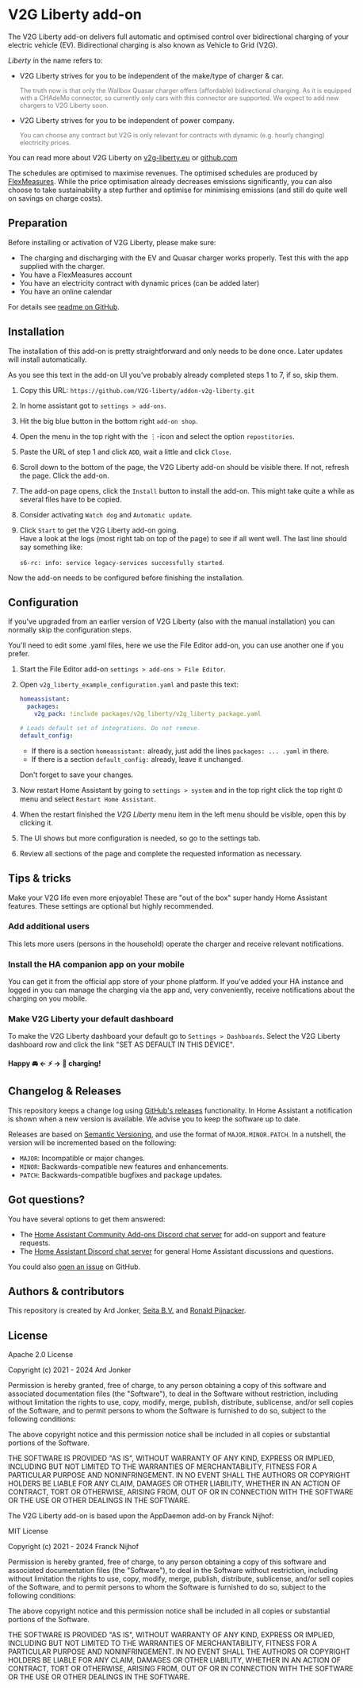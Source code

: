 # V2G Liberty add-on

The V2G Liberty add-on delivers full automatic and optimised control over bidirectional charging 
of your electric vehicle (EV). Bidirectional charging is also known as Vehicle to Grid (V2G).

*Liberty* in the name refers to:
- V2G&nbsp;Liberty strives for you to be independent of the make/type of charger & car.
 
  <span class="sub-text">The truth now is that only the Wallbox Quasar charger offers (affordable) bidirectional charging.
  As it is equipped with a CHAdeMo connector, so currently only cars with this connector are supported.
  We expect to add new chargers to V2G&nbsp;Liberty soon.</span>
- V2G&nbsp;Liberty strives for you to be independent of power company.
 
  <span class="sub-text">You can choose any contract but V2G is only relevant for contracts with dynamic 
  (e.g. hourly changing) electricity prices.</span>

You can read more about V2G Liberty on [v2g-liberty.eu](https://v2g-liberty.eu/) or [github.com](https://github.com/V2G-liberty/addon-v2g-liberty)

The schedules are optimised to maximise revenues. The optimised schedules
are produced by [FlexMeasures](https://flexmeasures.io/). While the price optimisation already 
decreases emissions significantly, you can also choose to take sustainability a step further and optimise for minimising emissions (and still do quite well on savings on charge costs).


## Preparation

Before installing or activation of V2G Liberty, please make sure:
 - The charging and discharging with the EV and Quasar charger works properly. Test this with the app supplied with the charger.
 - You have a FlexMeasures account
 - You have an electricity contract with dynamic prices (can be added later)
 - You have an online calendar

For details see [readme on GitHub](https://github.com/V2G-liberty/addon-v2g-liberty?tab=readme-ov-file#Preparation).


## Installation 

The installation of this add-on is pretty straightforward and only needs to be done once.
Later updates will install automatically.

As you see this text in the add-on UI you've probably already 
completed steps 1 to 7, if so, skip them.

1. Copy this URL: `https://github.com/V2G-liberty/addon-v2g-liberty.git`
2. In home assistant got to `settings > add-ons`.
3. Hit the big blue button in the bottom right `add-on shop`.
4. Open the menu in the top right with the ⋮-icon and select the option `repostitories`.
5. Paste the URL of step 1 and click `ADD`, wait a little and click `Close`.
6. Scroll down to the bottom of the page, the V2G Liberty add-on should be visible there.
   If not, refresh the page. Click the add-on.
7. The add-on page opens, click the `Install` button to install the add-on. This might take 
   quite a while as several files have to be copied.
8. Consider activating `Watch dog` and `Automatic update`.
9. Click `Start` to get the V2G Liberty add-on going.<br>
   Have a look at the logs (most right tab on top of the page) to see if all went well.
   The last line should say something like:

   `s6-rc: info: service legacy-services successfully started`.


Now the add-on needs to be configured before finishing the installation.


## Configuration

If you've upgraded from an earlier version of V2G Liberty (also with the manual installation) you can normally 
skip the configuration steps.

You'll need to edit some .yaml files, here we use the File Editor add-on, you can use another one if you prefer.

1. Start the File Editor add-on `settings > add-ons > File Editor`. 
2. Open `v2g_liberty_example_configuration.yaml` and paste this text:
   ```yaml
   homeassistant:
     packages:
       v2g_pack: !include packages/v2g_liberty/v2g_liberty_package.yaml

   # Loads default set of integrations. Do not remove.
   default_config:
   ```
    - If there is a section `homeassistant:` already, just add the lines `packages: ... .yaml` in there.
    - If there is a section `default_config:` already, leave it unchanged.

   Don't forget to save your changes.

3. Now restart Home Assistant by going to `settings > system` and in the top 
   right click the top right ⏼ menu and select `Restart Home Assistant`.

4. When the restart finished the *V2G&nbsp;Liberty* menu item in the left menu should be visible, open this by clicking it.
5. The UI shows but more configuration is needed, so go to the settings tab. 
6. Review all sections of the page and complete the requested information as necessary.

## Tips & tricks

Make your V2G life even more enjoyable!
These are "out of the box" super handy Home Assistant features. These settings are optional but highly recommended.


### Add additional users

This lets more users (persons in the household) operate the charger and receive relevant notifications.


### Install the HA companion app on your mobile

You can get it from the official app store of your phone platform.
If you’ve added your HA instance and logged in you can manage the charging via the app and, 
very conveniently, receive notifications about the charging on you mobile.


### Make V2G Liberty your default dashboard

To make the V2G Liberty dashboard your default go to `Settings > Dashboards`. 
Select the V2G Liberty dashboard row and click the link "SET AS DEFAULT IN THIS DEVICE".


#### Happy 🚘 ← ⚡ → 🏡 charging!


<style>
  body {
    max-width: 50em;
    margin: 4em;
  }
  span.sub-text {
     font-size: 90%;
     color: #797979;
  }
</style>


## Changelog & Releases

This repository keeps a change log using [GitHub's releases][releases]
functionality. In Home Assistant a notification is shown when a new version is available.
We advise you to keep the software up to date.

Releases are based on [Semantic Versioning][semver], and use the format
of `MAJOR.MINOR.PATCH`. In a nutshell, the version will be incremented
based on the following:

- `MAJOR`: Incompatible or major changes.
- `MINOR`: Backwards-compatible new features and enhancements.
- `PATCH`: Backwards-compatible bugfixes and package updates.

## Got questions?

You have several options to get them answered:

- The [Home Assistant Community Add-ons Discord chat server][discord] for add-on
  support and feature requests.
- The [Home Assistant Discord chat server][discord-ha] for general Home
  Assistant discussions and questions.

You could also [open an issue][issue] on GitHub.

## Authors & contributors

This repository is created by Ard Jonker, [Seita B.V.](https://github.com/seitabv) and 
[Ronald Pijnacker](https://github.com/rhpijnacker).


## License

Apache 2.0 License

Copyright (c) 2021 - 2024 Ard Jonker

Permission is hereby granted, free of charge, to any person obtaining a copy
of this software and associated documentation files (the "Software"), to deal
in the Software without restriction, including without limitation the rights
to use, copy, modify, merge, publish, distribute, sublicense, and/or sell
copies of the Software, and to permit persons to whom the Software is
furnished to do so, subject to the following conditions:

The above copyright notice and this permission notice shall be included in all
copies or substantial portions of the Software.

THE SOFTWARE IS PROVIDED "AS IS", WITHOUT WARRANTY OF ANY KIND, EXPRESS OR
IMPLIED, INCLUDING BUT NOT LIMITED TO THE WARRANTIES OF MERCHANTABILITY,
FITNESS FOR A PARTICULAR PURPOSE AND NONINFRINGEMENT. IN NO EVENT SHALL THE
AUTHORS OR COPYRIGHT HOLDERS BE LIABLE FOR ANY CLAIM, DAMAGES OR OTHER
LIABILITY, WHETHER IN AN ACTION OF CONTRACT, TORT OR OTHERWISE, ARISING FROM,
OUT OF OR IN CONNECTION WITH THE SOFTWARE OR THE USE OR OTHER DEALINGS IN THE
SOFTWARE.


The V2G Liberty add-on is based upon the AppDaemon add-on by Franck Nijhof:

MIT License

Copyright (c) 2021 - 2024 Franck Nijhof

Permission is hereby granted, free of charge, to any person obtaining a copy of 
this software and associated documentation files (the "Software"), to deal in 
the Software without restriction, including without limitation the rights to use, 
copy, modify, merge, publish, distribute, sublicense, and/or sell copies of the 
Software, and to permit persons to whom the Software is furnished to do so, 
subject to the following conditions:

The above copyright notice and this permission notice shall be included in all 
copies or substantial portions of the Software.

THE SOFTWARE IS PROVIDED "AS IS", WITHOUT WARRANTY OF ANY KIND, EXPRESS OR IMPLIED, 
INCLUDING BUT NOT LIMITED TO THE WARRANTIES OF MERCHANTABILITY, FITNESS FOR A PARTICULAR 
PURPOSE AND NONINFRINGEMENT. IN NO EVENT SHALL THE AUTHORS OR COPYRIGHT HOLDERS BE 
LIABLE FOR ANY CLAIM, DAMAGES OR OTHER LIABILITY, WHETHER IN AN ACTION OF CONTRACT, 
TORT OR OTHERWISE, ARISING FROM, OUT OF OR IN CONNECTION WITH THE SOFTWARE OR THE 
USE OR OTHER DEALINGS IN THE SOFTWARE.

[addon-badge]: https://my.home-assistant.io/badges/supervisor_addon.svg
[alpine-packages]: https://pkgs.alpinelinux.org/packages
[v2g-liberty]: https://v2g-liberty.eu
[discord-ha]: https://discord.gg/c5DvZ4e
[discord]: https://discord.me/hassioaddons
[issue]: https://github.com/V2G-liberty/addon-v2g-liberty/issues
[python-packages]: https://pypi.org/
[releases]: https://github.com/V2G-liberty/addon-v2g-liberty/releases
[semver]: http://semver.org/spec/v2.0.0.htm
